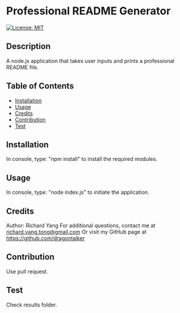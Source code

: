 # Professional README Generator
  [![License: MIT](https://img.shields.io/badge/License-MIT-yellow.svg)](https://opensource.org/licenses/MIT)

  ## Description
  A node.js application that takes user inputs and prints a professional README file.

  ## Table of Contents
  * [Installation](#Installation)
  * [Usage](#Usage)
  * [Credits](#Credits)
  * [Contribution](#Contribution)
  * [Test](#Test)
  
  ## Installation
  In console, type: "npm install" to install the required modules.

  ## Usage
  In console, type: "node index.js" to initiate the application.

  ## Credits
  Author: Richard Yang 
  For additional questions, contact me at richard.yang.tong@gmail.com
  Or visit my GitHub page at https://github.com/dragontalker

  ## Contribution
  Use pull request.

  ## Test
  Check results folder.
  
